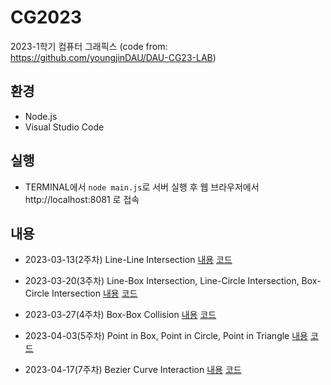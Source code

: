 # CG2023
2023-1학기 컴퓨터 그래픽스 (code from: https://github.com/youngjinDAU/DAU-CG23-LAB)

## 환경
* Node.js
* Visual Studio Code

## 실행
* TERMINAL에서 `node main.js`로 서버 실행 후 웹 브라우저에서 http://localhost:8081 로 접속

## 내용
* 2023-03-13(2주차) Line-Line Intersection [내용](https://github.com/meanjoo/CG2023/blob/main/notes/20230313.md) [코드](https://github.com/meanjoo/CG2023/blob/main/js/draw_230313.js)

* 2023-03-20(3주차) Line-Box Intersection, Line-Circle Intersection, Box-Circle Intersection [내용](https://github.com/meanjoo/CG2023/blob/main/notes/20230320.md) [코드](https://github.com/meanjoo/CG2023/blob/main/js/draw_230320.js)

* 2023-03-27(4주차) Box-Box Collision [내용](https://github.com/meanjoo/CG2023/blob/main/notes/20230327.md) [코드](https://github.com/meanjoo/CG2023/blob/main/js/draw_230327.js)

* 2023-04-03(5주차) Point in Box, Point in Circle, Point in Triangle [내용](https://github.com/meanjoo/CG2023/blob/main/notes/20230403.md) [코드](https://github.com/meanjoo/CG2023/blob/main/js/draw_230403.js)

* 2023-04-17(7주차) Bezier Curve Interaction [내용](https://github.com/meanjoo/CG2023/blob/main/notes/20230417.md) [코드](https://github.com/meanjoo/CG2023/blob/main/js/draw_230417.js)

